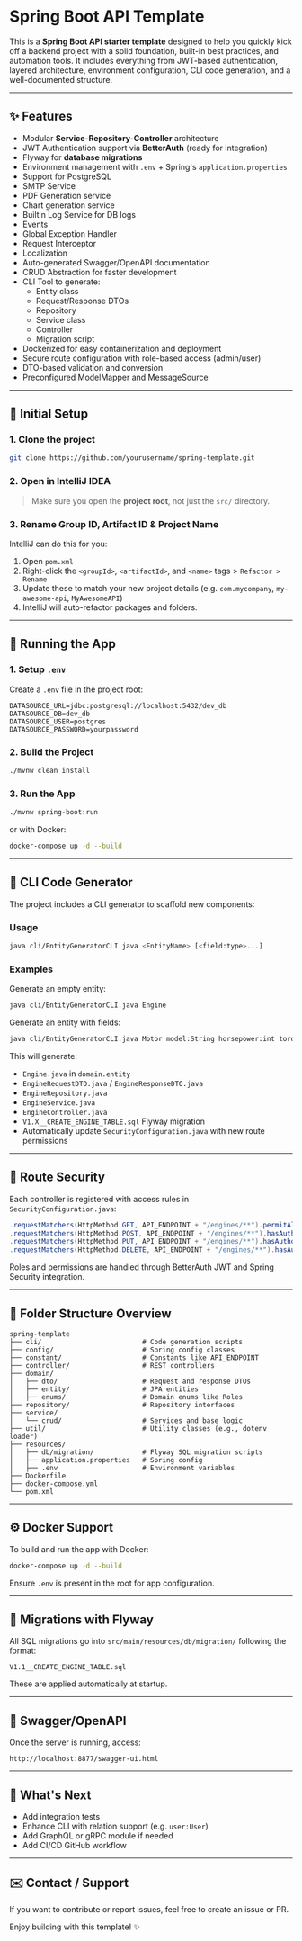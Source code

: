 # Spring Boot API Template

This is a **Spring Boot API starter template** designed to help you quickly kick off a backend project with a solid foundation, built-in best practices, and automation tools. It includes everything from JWT-based authentication, layered architecture, environment configuration, CLI code generation, and a well-documented structure.

---

## ✨ Features

- Modular **Service-Repository-Controller** architecture
- JWT Authentication support via **BetterAuth** (ready for integration)
- Flyway for **database migrations**
- Environment management with `.env` + Spring's `application.properties`
- Support for PostgreSQL
- SMTP Service
- PDF Generation service
- Chart generation service
- Builtin Log Service for DB logs
- Events
- Global Exception Handler
- Request Interceptor
- Localization
- Auto-generated Swagger/OpenAPI documentation
- CRUD Abstraction for faster development
- CLI Tool to generate:
    - Entity class
    - Request/Response DTOs
    - Repository
    - Service class
    - Controller
    - Migration script
- Dockerized for easy containerization and deployment
- Secure route configuration with role-based access (admin/user)
- DTO-based validation and conversion
- Preconfigured ModelMapper and MessageSource

---

## 💪 Initial Setup

### 1. Clone the project

```bash
git clone https://github.com/yourusername/spring-template.git
```

### 2. Open in IntelliJ IDEA

> Make sure you open the **project root**, not just the `src/` directory.

### 3. Rename Group ID, Artifact ID & Project Name

IntelliJ can do this for you:

1. Open `pom.xml`
2. Right-click the `<groupId>`, `<artifactId>`, and `<name>` tags > `Refactor > Rename`
3. Update these to match your new project details (e.g. `com.mycompany`, `my-awesome-api`, `MyAwesomeAPI`)
4. IntelliJ will auto-refactor packages and folders.

---

## 🔨 Running the App

### 1. Setup `.env`

Create a `.env` file in the project root:

```env
DATASOURCE_URL=jdbc:postgresql://localhost:5432/dev_db
DATASOURCE_DB=dev_db
DATASOURCE_USER=postgres
DATASOURCE_PASSWORD=yourpassword
```

### 2. Build the Project

```bash
./mvnw clean install
```

### 3. Run the App

```bash
./mvnw spring-boot:run
```

or with Docker:

```bash
docker-compose up -d --build
```

---

## 🚀 CLI Code Generator

The project includes a CLI generator to scaffold new components:

### Usage

```bash
java cli/EntityGeneratorCLI.java <EntityName> [<field:type>...]
```

### Examples

Generate an empty entity:

```bash
java cli/EntityGeneratorCLI.java Engine
```

Generate an entity with fields:

```bash
java cli/EntityGeneratorCLI.java Motor model:String horsepower:int torque:int
```

This will generate:

- `Engine.java` in `domain.entity`
- `EngineRequestDTO.java` / `EngineResponseDTO.java`
- `EngineRepository.java`
- `EngineService.java`
- `EngineController.java`
- `V1.X__CREATE_ENGINE_TABLE.sql` Flyway migration
- Automatically update `SecurityConfiguration.java` with new route permissions

---

## 🔐 Route Security

Each controller is registered with access rules in `SecurityConfiguration.java`:

```java
.requestMatchers(HttpMethod.GET, API_ENDPOINT + "/engines/**").permitAll()
.requestMatchers(HttpMethod.POST, API_ENDPOINT + "/engines/**").hasAuthority(Roles.ADMIN.name())
.requestMatchers(HttpMethod.PUT, API_ENDPOINT + "/engines/**").hasAuthority(Roles.ADMIN.name())
.requestMatchers(HttpMethod.DELETE, API_ENDPOINT + "/engines/**").hasAuthority(Roles.ADMIN.name())
```

Roles and permissions are handled through BetterAuth JWT and Spring Security integration.

---

## 📁 Folder Structure Overview

```
spring-template
├── cli/                         # Code generation scripts
├── config/                      # Spring config classes
├── constant/                    # Constants like API_ENDPOINT
├── controller/                  # REST controllers
├── domain/
│   ├── dto/                     # Request and response DTOs
│   ├── entity/                  # JPA entities
│   ├── enums/                   # Domain enums like Roles
├── repository/                  # Repository interfaces
├── service/
│   └── crud/                    # Services and base logic
├── util/                        # Utility classes (e.g., dotenv loader)
├── resources/
│   ├── db/migration/            # Flyway SQL migration scripts
│   ├── application.properties   # Spring config
│   ├── .env                     # Environment variables
├── Dockerfile
├── docker-compose.yml
└── pom.xml
```

---

## ⚙️ Docker Support

To build and run the app with Docker:

```bash
docker-compose up -d --build
```

Ensure `.env` is present in the root for app configuration.

---

## 📅 Migrations with Flyway

All SQL migrations go into `src/main/resources/db/migration/` following the format:

```
V1.1__CREATE_ENGINE_TABLE.sql
```

These are applied automatically at startup.

---

## 🎨 Swagger/OpenAPI

Once the server is running, access:

```
http://localhost:8877/swagger-ui.html
```

---

## 🚀 What's Next

- Add integration tests
- Enhance CLI with relation support (e.g. `user:User`)
- Add GraphQL or gRPC module if needed
- Add CI/CD GitHub workflow

---

## ✉️ Contact / Support

If you want to contribute or report issues, feel free to create an issue or PR.

Enjoy building with this template! ✨

